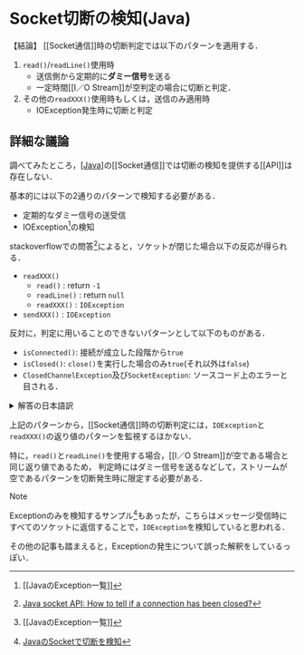# Socket切断の検知(Java)

【結論】
[[Socket通信]]時の切断判定では以下のパターンを適用する．
1. `read()`/`readLine()`使用時
   - 送信側から定期的に**ダミー信号**を送る
   - 一定時間[[I／O Stream]]が空判定の場合に切断と判定．
2. その他の`readXXX()`使用時もしくは，送信のみ適用時
   - IOException発生時に切断と判定

## 詳細な議論
調べてみたところ，[[Java]]の[[Socket通信]]では切断の検知を提供する[[API]]は存在しない．

基本的には以下の2通りのパターンで検知する必要がある．
- 定期的なダミー信号の送受信
- IOException[^1]の検知

stackoverflowでの問答[^2]によると，ソケットが閉じた場合以下の反応が得られる．
- `readXXX()`
  - `read()` : return `-1`
  - `readLine()` : return `null`
  - `readXXX()` : `IOException`
- `sendXXX()` : `IOException`

反対に，判定に用いることのできないパターンとして以下のものがある．
- `isConnected()`: 接続が成立した段階から`true`
- `isClosed()`: `close()`を実行した場合のみ`true`(それ以外は`false`)
- `ClosedChannelException`及び`SocketException`: ソースコード上のエラーと目される．

<details> <summary> 解答の日本語訳 </summary>

[^1]
> 接続の現在の状態を知らせる TCP API はありません。isConnected()また、ソケットのisClosed()現在の状態を知らせるTCP API もありません。同じものではありません。
>
> 1. isConnected()このソケットを接続したかどうかを知らせます。接続しているので、true を返します。

> 2. isClosed()このソケットを閉じたかどうかを知らせます。閉じるまではfalse を返します。
> 
> 3. ピアが接続を正常に閉じた場合
> 
>   - read()-1を返します
>   - readLine()返品null
>   - readXXX()EOFExceptionその他の XXX の場合はスローされます。
> 
>   -  書き込みは、IOExceptionバッファリングの遅延の影響を受け、最終的には「ピアによる接続のリセット」をスローします。
> 
> 4. 他の理由で接続が切断された場合、書き込みはIOException最終的に上記のように をスローし、読み取りでも同じことが行われる可能性があります。
> 
> 5. ピアがまだ接続されているが接続を使用していない場合は、読み取りタイムアウトを使用できます。
> 
> 6. 他の場所で読んだこととは反対に、ClosedChannelExceptionこれは説明されていません。[説明されていません]チャネルを閉じて、その後も使い続けたSocketException: socket closed.ことだけが説明されています。言い換えれば、あなたの側のプログラミング エラーです。接続が閉じられたことを示すものではありません。
> 
> 7. Windows XP 上の Java 7 でいくつかの実験を行った結果、次のことも判明しました。
> 
> - 選択していますOP_READ
> - select()ゼロより大きい値を返す
> - 関連付けられた はSelectionKeyすでに無効です ( key.isValid() == false)
> 
>   これは、ピアが接続をリセットしたことを意味します。ただし、これは JRE バージョンまたはプラットフォームに固有のものである可能性があります。
</details>

上記のパターンから，[[Socket通信]]時の切断判定には，`IOException`と`readXXX()`の返り値のパターンを監視するほかない．

特に，`read()`と`readLine()`を使用する場合，[[I／O Stream]]が空である場合と同じ返り値であるため，
判定時にはダミー信号を送るなどして，ストリームが空であるパターンを切断発生時に限定する必要がある．

> [!NOTE]
> Exceptionのみを検知するサンプル[^3]もあったが，こちらはメッセージ受信時にすべてのソケットに返信することで，`IOException`を検知していると思われる．
> 
> その他の記事も踏まえると，Exceptionの発生について誤った解釈をしているっぽい．


[^1]: [[JavaのException一覧]]
[^2]: [Java socket API: How to tell if a connection has been closed?](https://stackoverflow.com/questions/10240694/java-socket-api-how-to-tell-if-a-connection-has-been-closed)
[^3]: [JavaのSocketで切断を検知](https://axe1lyze.blogspot.com/2011/12/javasocket2.html)


[//begin]: # "Autogenerated link references for markdown compatibility"
[Java]: Java.md "Java"
[//end]: # "Autogenerated link references"